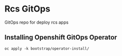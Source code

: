 # Rcs GitOps
GitOps repo for deploy rcs apps

## Installing Openshift GitOps Operator

```
oc apply -k bootstrap/operator-install/
```
